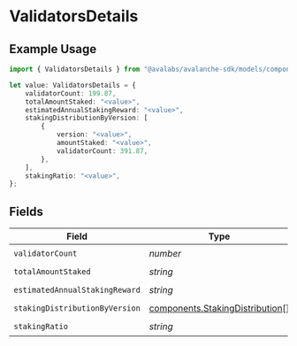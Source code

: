 # ValidatorsDetails

## Example Usage

```typescript
import { ValidatorsDetails } from "@avalabs/avalanche-sdk/models/components";

let value: ValidatorsDetails = {
    validatorCount: 199.87,
    totalAmountStaked: "<value>",
    estimatedAnnualStakingReward: "<value>",
    stakingDistributionByVersion: [
        {
            version: "<value>",
            amountStaked: "<value>",
            validatorCount: 391.87,
        },
    ],
    stakingRatio: "<value>",
};
```

## Fields

| Field                                                                              | Type                                                                               | Required                                                                           | Description                                                                        |
| ---------------------------------------------------------------------------------- | ---------------------------------------------------------------------------------- | ---------------------------------------------------------------------------------- | ---------------------------------------------------------------------------------- |
| `validatorCount`                                                                   | *number*                                                                           | :heavy_check_mark:                                                                 | N/A                                                                                |
| `totalAmountStaked`                                                                | *string*                                                                           | :heavy_check_mark:                                                                 | N/A                                                                                |
| `estimatedAnnualStakingReward`                                                     | *string*                                                                           | :heavy_check_mark:                                                                 | N/A                                                                                |
| `stakingDistributionByVersion`                                                     | [components.StakingDistribution](../../models/components/stakingdistribution.md)[] | :heavy_check_mark:                                                                 | N/A                                                                                |
| `stakingRatio`                                                                     | *string*                                                                           | :heavy_check_mark:                                                                 | N/A                                                                                |